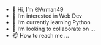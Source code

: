 - 👋 Hi, I’m @Arman49
- 👀 I’m interested in Web Dev
- 🌱 I’m currently learning Python
- 💞️ I’m looking to collaborate on ...
- 📫 How to reach me ...

<!---
Arman49/Arman49 is a ✨ special ✨ repository because its `README.md` (this file) appears on your GitHub profile.
You can click the Preview link to take a look at your changes.
--->
